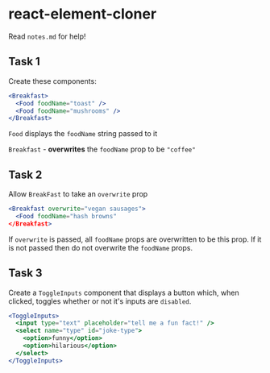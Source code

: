 # react-element-cloner

Read `notes.md` for help!

## Task 1

Create these components:

```jsx
<Breakfast>
  <Food foodName="toast" />
  <Food foodName="mushrooms" />
</Breakfast>
```

`Food` displays the `foodName` string passed to it

`Breakfast` - **overwrites** the `foodName` prop to be `"coffee"`

## Task 2

Allow `BreakFast` to take an `overwrite` prop

```jsx
<Breakfast overwrite="vegan sausages">
  <Food foodName="hash browns"
</Breakfast>
```

If `overwrite` is passed, all `foodName` props are overwritten to be this prop. If it is not passed then do not overwrite the `foodName` props.

## Task 3

Create a `ToggleInputs` component that displays a button which, when clicked, toggles whether or not it's inputs are `disabled`.

```jsx
<ToggleInputs>
  <input type="text" placeholder="tell me a fun fact!" />
  <select name="type" id="joke-type">
    <option>funny</option>
    <option>hilarious</option>
  </select>
</ToggleInputs>
```
